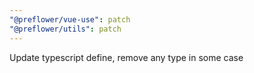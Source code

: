 ```yaml
---
"@preflower/vue-use": patch
"@preflower/utils": patch
---
```


Update typescript define, remove any type in some case
